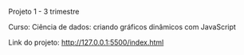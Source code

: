 Projeto 1 - 3 trimestre

Curso: Ciência de dados: criando gráficos dinâmicos com JavaScript

Link do projeto: http://127.0.0.1:5500/index.html

